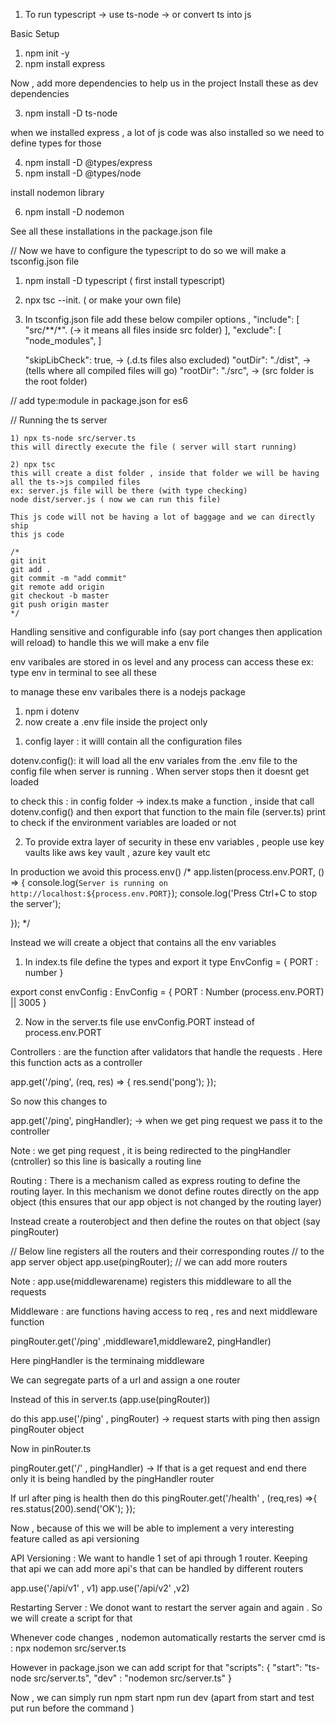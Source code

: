 1) To run typescript 
-> use ts-node
-> or convert ts into js

<!-- ====================== Section Separator ====================== -->
Basic Setup

1) npm init -y
2) npm install express

Now , add more dependencies to help us in the project
Install these as dev dependencies

3) npm install -D ts-node

when we installed express , a lot of js code was also installed 
so we need to define types for those

4) npm install -D @types/express
5) npm install -D @types/node

install nodemon library

6) npm install -D nodemon

See all these installations in the package.json file


<!-- ====================== Section Separator ====================== -->
// Now we have to configure the typescript
to do so we will make a tsconfig.json file 

1) npm install -D typescript ( first install typescript)
2) npx tsc --init. ( or make your own file)

3) In tsconfig.json file add these below compiler options
,
  "include": [
    "src/**/*". (-> it means all files inside src folder)
  ],
  "exclude": [
    "node_modules",
  ]

    "skipLibCheck": true, -> (.d.ts files also excluded)
     "outDir": "./dist", -> (tells where all compiled files will go)
    "rootDir": "./src",  -> (src folder is the root folder)


// add type:module in package.json for es6

<!-- ====================== Section Separator ====================== -->
// Running the ts server

    1) npx ts-node src/server.ts 
    this will directly execute the file ( server will start running)

    2) npx tsc
    this will create a dist folder , inside that folder we will be having 
    all the ts->js compiled files
    ex: server.js file will be there (with type checking)
    node dist/server.js ( now we can run this file)

    This js code will not be having a lot of baggage and we can directly ship
    this js code  

<!-- ====================== Section Separator ====================== -->
    /*
    git init
    git add .
    git commit -m "add commit"
    git remote add origin 
    git checkout -b master
    git push origin master
    */

<!-- ====================== Section Separator ====================== -->
Handling sensitive and configurable info (say port changes then application will reload) to handle this we will make a env file

env varibales are stored in os level and any process can access these
ex: type env in terminal to see all these

to manage these env varibales there is a nodejs package 

1) npm i dotenv
2) now create a .env file inside the project only

<!-- ====================== Section Separator ====================== -->

1) config layer : it willl contain all the configuration files 

dotenv.config(): it will load all the env variales from the .env file to the config file
when server is running . When server stops then it doesnt get loaded 

to check this : in config folder -> index.ts make a function , inside that call
dotenv.config() and then export that function to the main file (server.ts)
print to check if the environment variables are loaded or not

2) To provide extra layer of security in these env variables , people use key vaults
like aws key vault , azure key vault etc

<!-- ====================== Section Separator ====================== -->

In production we avoid this process.env()
/* 
app.listen(process.env.PORT, () => {
  console.log(`Server is running on http://localhost:${process.env.PORT}`);
  console.log('Press Ctrl+C to stop the server');
  
});
*/

Instead we will create a object that contains all the env variables 

1) In index.ts file define the types and export it
type EnvConfig = {
  PORT : number
}

export const envConfig : EnvConfig = {
  PORT : Number (process.env.PORT) || 3005
}

2) Now in the server.ts file use envConfig.PORT instead of process.env.PORT


<!-- ====================== Section Separator ====================== -->
Controllers : are the function after validators that handle the requests . Here
this function acts as a controller 

app.get('/ping', (req, res) => {
  res.send('pong');
});

So now this changes to 

app.get('/ping', pingHandler); -> when we get ping request we pass it to the controller

Note : we get ping request , it is being redirected to the pingHandler (cntroller)
so this line is basically a routing line 


<!-- ====================== Section Separator ====================== -->

Routing : There is a mechanism called as express routing to define the routing layer.
In this mechanism we donot define routes directly on the app object (this ensures that our
app object is not changed by the routing layer)

Instead create a routerobject and then define the routes on that object (say pingRouter)

// Below line registers all the routers and their corresponding routes
// to the  app server object
app.use(pingRouter);
// we can add more routers

Note : app.use(middlewarename) registers this middleware to all the requests

<!-- ====================== Section Separator ====================== -->

Middleware : are functions having access to req , res and next middleware function

pingRouter.get('/ping' ,middleware1,middleware2, pingHandler)


Here pingHandler is the terminaing middleware

<!-- ====================== Section Separator ====================== -->

We can segregate parts of a url and assign a one router 

Instead of this in server.ts (app.use(pingRouter))

do this 
app.use('/ping' , pingRouter) -> request starts with ping then assign pingRouter object

Now in pinRouter.ts

pingRouter.get('/' , pingHandler) -> If that is a get request and end there only
it is being handled by the pingHandler router

If url after ping is health then do this
pingRouter.get('/health' , (req,res) =>{
  res.status(200).send('OK');
});

Now , because of this we will be able to implement a very interesting feature called as
api versioning

<!-- ====================== Section Separator ====================== -->

API Versioning : We want to handle 1 set of api through 1 router. Keeping that api
we can add more api's that can be handled by different routers 

app.use('/api/v1' , v1)
app.use('/api/v2' ,v2)


<!-- ====================== Section Separator ====================== -->

Restarting Server : We donot want to restart the server again and again . So we will create a script for that

Whenever code changes , nodemon automatically restarts the server
cmd is : npx nodemon src/server.ts

However in package.json we can add script for that
 "scripts": {
    "start": "ts-node src/server.ts",
    "dev" : "nodemon src/server.ts"
  }

  Now , we can simply run 
  npm start 
  npm run dev (apart from start and test put run before the command )


